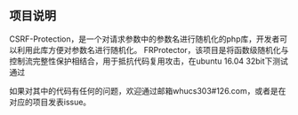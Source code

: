 ## 项目说明
CSRF-Protection，是一个对请求参数中的参数名进行随机化的php库，开发者可以利用此库方便对参数名进行随机化。
FRProtector，该项目是将函数级随机化与控制流完整性保护相结合，用于抵抗代码复用攻击，在ubuntu 16.04 32bit下测试通过

如果对其中的代码有任何的问题，欢迎通过邮箱whucs303#126.com，或者是在对应的项目发表issue。

